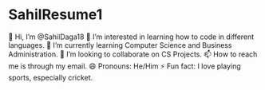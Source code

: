 # SahilResume1
👋 Hi, I’m @SahilDaga18
👀 I’m interested in learning how to code in different languages.
🌱 I’m currently learning Computer Science and Business Administration.
💞️ I’m looking to collaborate on CS Projects.
📫 How to reach me is through my email.
😄 Pronouns: He/Him
⚡ Fun fact: I love playing sports, especially cricket.
